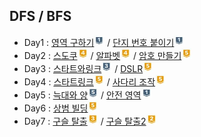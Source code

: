## DFS / BFS
- Day1 : [영역 구하기](https://www.acmicpc.net/problem/2583)<img src="./images/silver1.JPG" height="17" width="17"> / [단지 번호 붙이기](https://www.acmicpc.net/problem/2667)<img src="./images/silver1.JPG" height="17" width="17">
- Day2 : [스도쿠](https://www.acmicpc.net/problem/2580)<img src="./images/gold4.JPG" height="17" width="17"> / [알파벳](https://www.acmicpc.net/problem/1987)<img src="./images/gold4.JPG" height="17" width="17"> / [암호 만들기](https://www.acmicpc.net/problem/1759)<img src="./images/gold5.JPG" height="17" width="17">
- Day3 : [스타트와링크](https://www.acmicpc.net/problem/14889)<img src="./images/silver3.JPG" height="17" width="17"> / [DSLR](https://www.acmicpc.net/problem/9019)<img src="./images/gold5.JPG" height="17" width="17">
- Day4 : [스타트링크](https://www.acmicpc.net/problem/5014)<img src="./images/gold5.JPG" height="17" width="17"> / [사다리 조작](https://www.acmicpc.net/problem/15684)<img src="./images/gold5.JPG" height="17" width="17">
- Day5 : [늑대와 양](https://www.acmicpc.net/problem/16956)<img src="./images/silver5.JPG" height="17" width="17"> / [안전 영역](https://www.acmicpc.net/problem/2468)<img src="./images/silver1.JPG" height="17" width="17">
- Day6 : [상범 빌딩](https://www.acmicpc.net/problem/6593)<img src="./images/gold5.JPG" height="17" width="17">
- Day7 : [구슬 탈출](https://www.acmicpc.net/problem/13459)<img src="./images/gold3.JPG" height="17" width="17"> / [구슬 탈출2](https://www.acmicpc.net/problem/13460)<img src="./images/gold2.JPG" height="17" width="17">
